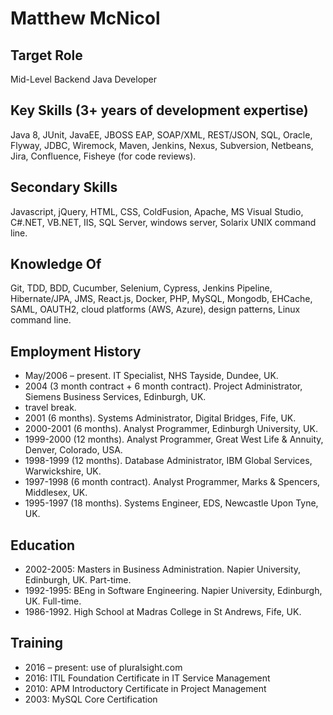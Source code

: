 
# Matthew McNicol

## Target Role
Mid-Level Backend Java Developer

## Key Skills (3+ years of development expertise)
Java 8, JUnit, JavaEE, JBOSS EAP, SOAP/XML, REST/JSON, SQL, Oracle, Flyway, JDBC, Wiremock, Maven, Jenkins, Nexus, Subversion, Netbeans, Jira, Confluence, Fisheye (for code reviews).

## Secondary Skills
Javascript, jQuery, HTML, CSS, ColdFusion, Apache, MS Visual Studio, C#.NET, VB.NET, IIS, SQL Server, windows server, Solarix UNIX command line.

## Knowledge Of
Git, TDD, BDD, Cucumber, Selenium, Cypress, Jenkins Pipeline, Hibernate/JPA, JMS, React.js, Docker, PHP, MySQL, Mongodb, EHCache, SAML, OAUTH2, cloud platforms (AWS, Azure), design patterns, Linux command line.

## Employment History 
* May/2006 – present. IT Specialist, NHS Tayside, Dundee, UK.
* 2004 (3 month contract + 6 month contract). Project Administrator, Siemens Business Services, Edinburgh, UK.
* travel break.
* 2001 (6 months). Systems Administrator, Digital Bridges, Fife, UK.
* 2000-2001 (6 months). Analyst Programmer, Edinburgh University, UK.
* 1999-2000 (12 months). Analyst Programmer, Great West Life & Annuity, Denver, Colorado, 
USA.
* 1998-1999 (12 months). Database Administrator, IBM Global Services, Warwickshire, UK.
* 1997-1998 (6 month contract). Analyst Programmer, Marks & Spencers, Middlesex, UK.
* 1995-1997 (18 months). Systems Engineer, EDS, Newcastle Upon Tyne, UK.

## Education 
* 2002-2005: Masters in Business Administration. Napier University, Edinburgh, UK. Part-time. 
* 1992-1995: BEng in Software Engineering. Napier University, Edinburgh, UK. Full-time. 
* 1986-1992. High School at Madras College in St Andrews, Fife, UK.

## Training 
* 2016 – present: use of pluralsight.com 
* 2016: ITIL Foundation Certificate in IT Service Management 
* 2010: APM Introductory Certificate in Project Management 
* 2003: MySQL Core Certification
